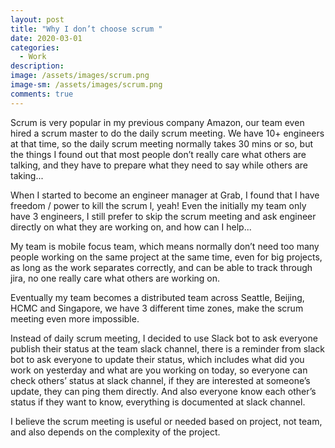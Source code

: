 ```yaml
---
layout: post
title: "Why I don’t choose scrum "
date: 2020-03-01
categories:
  - Work
description:
image: /assets/images/scrum.png
image-sm: /assets/images/scrum.png
comments: true
---
```


Scrum is very popular in my previous company Amazon, our team even hired a scrum master to do the daily scrum meeting. We have 10+ engineers at that time, so the daily scrum meeting normally takes 30 mins or so, but the things I found out that most people don’t really care what others are talking, and they have to prepare what they need to say while others are taking...

When I started to become an engineer manager at Grab, I found that I have freedom / power to kill the scrum l, yeah! Even the initially my team only have 3 engineers, I still prefer to skip the scrum meeting and ask engineer directly on what they are working on, and how can I help...

My team is mobile focus team, which means normally don’t need too many people working on the same project at the same time, even for big projects, as long as the work separates correctly, and can be able to track through jira, no one really care what others are working on.

Eventually my team becomes a distributed team across Seattle, Beijing, HCMC and Singapore, we have 3 different time zones, make the scrum meeting even more impossible.

Instead of daily scrum meeting, I decided to use Slack bot to ask everyone publish their status at the team slack channel, there is a reminder from slack bot to ask everyone to update their status, which includes what did you work on yesterday and what are you working on today, so everyone can check others’ status at slack channel, if they are interested at someone’s update, they can ping them directly. And also everyone know each other’s status if they want to know, everything is documented at slack channel.

I believe the scrum meeting is useful or needed based on project, not team, and also depends on the complexity of the project.
